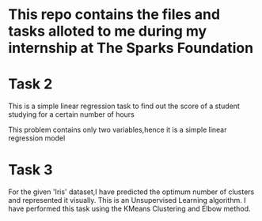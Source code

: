 # This repo contains the files and tasks alloted to me during my internship at The Sparks Foundation

<h1>Task 2</h1>
<p>This is a simple linear regression task to find out the score of a student studying for a certain number of hours</p>
<p>This problem contains only two variables,hence it is a simple linear regression model</p>

<h1>Task 3</h1>
<p>For the given 'Iris' dataset,I have predicted the optimum number of clusters and represented it visually. This is an Unsupervised Learning algorithm. I have performed this task using the KMeans Clustering and Elbow method.</p>
